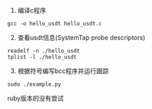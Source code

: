 1. 编译c程序
```
gcc -o hello_usdt hello_usdt.c
```
2. 查看usdt信息(SystemTap probe descriptors)
```shell
readelf -n ./hello_usdt
tplist -l ./hello_usdt
```
3. 根据符号编写bcc程序并运行跟踪
```
sudo ./example.py
```

ruby版本的没有尝试